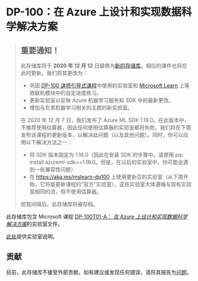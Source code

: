 ﻿# DP-100：在 Azure 上设计和实现数据科学解决方案

> ## 重要通知！
>
> 此存储库将于 **2020 年 12 月 12** 日替换为[新的存储库](https://aka.ms/mslearn-dp100)。相应的课件也将在此时更新。我们将其更改为：
> - 巩固 [DP-100 讲师引导式课程](https://docs.microsoft.com/learn/certifications/courses/dp-100t01_)中使用的实验室和 [Microsoft Learn](https://docs.microsoft.com/learn/paths/build-ai-solutions-with-azure-ml-service/) 上等效联机模块中的自定进度练习。
> - 更新实验室以反映 Azure 机器学习服务和 SDK 中的最新更改。
> - 增加与负责机器学习相关的主题的新实验室。
>
> 在 2020 年 12 月 7 日，我们发布了 Azure ML SDK 1.19.0。在此版本中，不推荐使用估算器，因此任何使用估算器的实验室都将失败。我们将在下周发布该课程的更新版本，以解决此问题（以及其他问题）。同时，你可以应用以下解决方法之一：
> - 将 SDK 版本固定为 1.18.0（因此在安装 SDK 的步骤中，请使用 pip install azureml-sdk==1.18.0。但是，在以后的实验室中，你可能会遇到一些兼容性问题）
> - 在 https://aka.ms/mslearn-dp100 上使用更新后的实验室（从下周开始，它将是更新课程的“官方”实验室），这些实验室大体遵循与现有实验室相同的流，但不使用估算器。
>
> 短暂间隔后，此存储库将被存档。

此存储库包含 Microsoft 课程 [DP-100T01-A： *在 Azure 上设计和实现数据科学解决方案*](https://docs.microsoft.com/zh-cn/learn/certifications/courses/dp-100t01)的实验室文件。

[此处](labdocs/README.md)提供实验室说明。

## 贡献

目前，此存储库不接受外部贡献。如有建议或发现任何错误，请将其报告为[问题](https://github.com/MicrosoftLearning/DP100/issues)。
